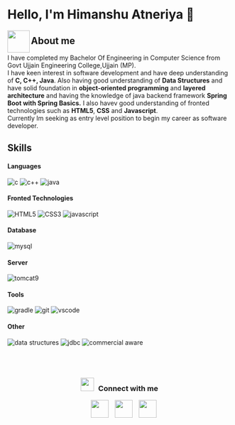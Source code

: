  # Hello, I'm Himanshu Atneriya 👋
<img align="left" src = "https://user-images.githubusercontent.com/63050133/156777293-72a6e681-2582-4a9d-ad92-09d1181d47c7.gif" width = 50px height=50px>
<h2 align="left" font-weight="bold">About me</h2>
 I have completed my Bachelor Of Engineering in Computer Science from Govt Ujjain Engineering College,Ujjain (MP).<br>
 I have keen interest in software development and have deep understanding of <b>C, C++, Java</b>. Also having good understanding of <b>Data Structures</b> and  have solid foundation in <b>object-oriented programming</b> and <b>layered architecture</b> and having the knowledge of java backend framework <b>Spring Boot with Spring Basics.</b> I also havev good understanding of fronted technologies such as <b>HTML5</b>, <b>CSS</b> and <b>Javascript</b>.<br>
Currently Im seeking as entry level position to begin my career as software developer.
 
 <h2>Skills</h2>
  
   <h4> Languages </h4> 
<div> 
   <img src = "https://img.shields.io/badge/c-%2300599C.svg?logo=c&logoColor=white"  alt = "c"/>
  <img src = "https://img.shields.io/badge/c++-%2300599C.svg?style=for-the-badge&logo=c%2B%2B&logoColor=white" alt = "c++" />
  <img src = "https://img.shields.io/badge/JAVA-%23ED8B00.svg?style=for-the-badge&logo=java&logoColor=white" alt = "java" />
</div> 
 <h4> Fronted Technologies </h4> 
<div> 
  <img src = "https://img.shields.io/badge/html5-%23E34F26.svg?style=for-the-badge&logo=html5&logoColor=white"  alt = "HTML5"/>
<img src ="https://img.shields.io/badge/css3-%231572B6.svg?style=for-the-badge&logo=css3&logoColor=white" alt = "CSS3"  />
<img src = "https://img.shields.io/badge/javascript-%23323330.svg?style=for-the-badge&logo=javascript&logoColor=%23F7DF1E" alt = "javascript" />
</div> 
  
          
 <h4> Database </h4>
<div>       
	<img src = "https://img.shields.io/badge/MYSQL-%23404d59.svg?style=for-the-badge&logo=mysql&logoColor=%2361DAFB" alt = "mysql" />
</div>
 <h4> Server </h4>
<div>       
<img src = "https://img.shields.io/badge/apache%20tomcat-%23F8DC75.svg?style=for-the-badge&logo=apache-tomcat&logoColor=black" alt = "tomcat9" />
</div>

 <h4> Tools </h4>
      <div>
  <img src = "https://img.shields.io/badge/Gradle-02303A.svg?logo=Gradle&logoColor=white" alt = "gradle" />
 <img src = "https://img.shields.io/badge/git-%23F05033.svg?logo=git&logoColor=white" alt = "git" />
<img src = "https://img.shields.io/badge/Visual%20Studio%20Code-0078d7.svg?style=for-the-badge&logo=visual-studio-code&logoColor=white" alt = "vscode" />
	</div>


<h4> Other </h4>
       <div>
	       
<img src = "https://img.shields.io/badge/DATA STRUCTURES-%2320232a.svg?style=for-the-badge&logo=data_structure%20photoshop&logoColor=white" alt = "data structures" />
   <img src = "https://img.shields.io/badge/JDBC-0078d7.svg?style=for-the-badge&logo=visual-studio-code&logoColor=white" alt = "jdbc" />
		     
<img src = "https://img.shields.io/badge/COMMERCIAL AWARE-%23404d59.svg?style=for-the-badge&logo=commercial_aware%20photoshop&logoColor=white" alt = "commercial aware" />
   </div>
	
  </br></br>

  
<h3 align="center" > 
	<img src="https://media.giphy.com/media/iY8CRBdQXODJSCERIr/giphy.gif" width="30"height="30" style="margin-right: 10px;">Connect with me</h3>

<p align="center">

 <div align="center"  class="icons-social" style="margin-left: 10px;">
        <a style="margin-left: 10px;"  target="_blank" href="https://www.linkedin.com/in/sgour/">
			<img src="https://img.icons8.com/doodle/40/000000/linkedin--v2.png" width="40" height="40"></a>
        <a style="margin-left: 10px;" target="_blank" href="https://github.com/surendra">
		<img src="https://cdn.iconscout.com/icon/free/png-256/web-earth-online-market-planet-search-secure-1-9563.png" width="40" height="40"></a>
        <a style="margin-left: 10px;" target="_blank" href="mailto:sgour859@gmail.com">
			<img src="https://img.icons8.com/doodle/1x/gmail--v2.png" width="40" height="40"></a>
	

</div>

   
